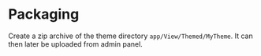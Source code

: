 # Packaging

Create a zip archive of the theme directory `app/View/Themed/MyTheme`. It can
then later be uploaded from admin panel.